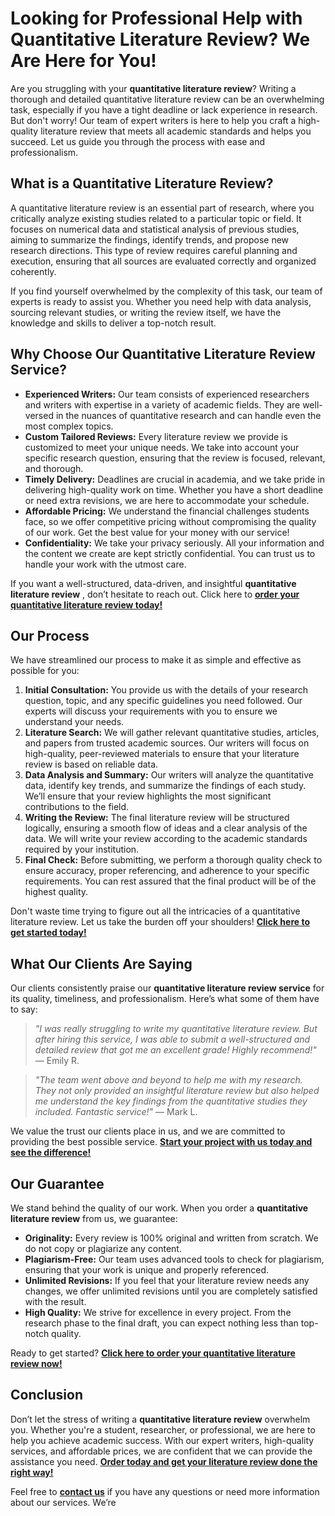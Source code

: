 # Looking for Professional Help with Quantitative Literature Review? We Are Here for You!

Are you struggling with your **quantitative literature review**? Writing a thorough and detailed quantitative literature review can be an overwhelming task, especially if you have a tight deadline or lack experience in research. But don't worry! Our team of expert writers is here to help you craft a high-quality literature review that meets all academic standards and helps you succeed. Let us guide you through the process with ease and professionalism.

## What is a Quantitative Literature Review?

A quantitative literature review is an essential part of research, where you critically analyze existing studies related to a particular topic or field. It focuses on numerical data and statistical analysis of previous studies, aiming to summarize the findings, identify trends, and propose new research directions. This type of review requires careful planning and execution, ensuring that all sources are evaluated correctly and organized coherently.

If you find yourself overwhelmed by the complexity of this task, our team of experts is ready to assist you. Whether you need help with data analysis, sourcing relevant studies, or writing the review itself, we have the knowledge and skills to deliver a top-notch result.

## Why Choose Our Quantitative Literature Review Service?

- **Experienced Writers:** Our team consists of experienced researchers and writers with expertise in a variety of academic fields. They are well-versed in the nuances of quantitative research and can handle even the most complex topics.
- **Custom Tailored Reviews:** Every literature review we provide is customized to meet your unique needs. We take into account your specific research question, ensuring that the review is focused, relevant, and thorough.
- **Timely Delivery:** Deadlines are crucial in academia, and we take pride in delivering high-quality work on time. Whether you have a short deadline or need extra revisions, we are here to accommodate your schedule.
- **Affordable Pricing:** We understand the financial challenges students face, so we offer competitive pricing without compromising the quality of our work. Get the best value for your money with our service!
- **Confidentiality:** We take your privacy seriously. All your information and the content we create are kept strictly confidential. You can trust us to handle your work with the utmost care.

If you want a well-structured, data-driven, and insightful **quantitative literature review** , don’t hesitate to reach out. Click here to [**order your quantitative literature review today!**](https://tinyurl.com/topessay?keyword=quantitative+literature+review)

## Our Process

We have streamlined our process to make it as simple and effective as possible for you:

1. **Initial Consultation:** You provide us with the details of your research question, topic, and any specific guidelines you need followed. Our experts will discuss your requirements with you to ensure we understand your needs.
2. **Literature Search:** We will gather relevant quantitative studies, articles, and papers from trusted academic sources. Our writers will focus on high-quality, peer-reviewed materials to ensure that your literature review is based on reliable data.
3. **Data Analysis and Summary:** Our writers will analyze the quantitative data, identify key trends, and summarize the findings of each study. We’ll ensure that your review highlights the most significant contributions to the field.
4. **Writing the Review:** The final literature review will be structured logically, ensuring a smooth flow of ideas and a clear analysis of the data. We will write your review according to the academic standards required by your institution.
5. **Final Check:** Before submitting, we perform a thorough quality check to ensure accuracy, proper referencing, and adherence to your specific requirements. You can rest assured that the final product will be of the highest quality.

Don't waste time trying to figure out all the intricacies of a quantitative literature review. Let us take the burden off your shoulders! [**Click here to get started today!**](https://tinyurl.com/topessay?keyword=quantitative+literature+review)

## What Our Clients Are Saying

Our clients consistently praise our **quantitative literature review service** for its quality, timeliness, and professionalism. Here’s what some of them have to say:

> _"I was really struggling to write my quantitative literature review. But after hiring this service, I was able to submit a well-structured and detailed review that got me an excellent grade! Highly recommend!"_ — Emily R.

> _"The team went above and beyond to help me with my research. They not only provided an insightful literature review but also helped me understand the key findings from the quantitative studies they included. Fantastic service!"_ — Mark L.

We value the trust our clients place in us, and we are committed to providing the best possible service. [**Start your project with us today and see the difference!**](https://tinyurl.com/topessay?keyword=quantitative+literature+review)

## Our Guarantee

We stand behind the quality of our work. When you order a **quantitative literature review** from us, we guarantee:

- **Originality:** Every review is 100% original and written from scratch. We do not copy or plagiarize any content.
- **Plagiarism-Free:** Our team uses advanced tools to check for plagiarism, ensuring that your work is unique and properly referenced.
- **Unlimited Revisions:** If you feel that your literature review needs any changes, we offer unlimited revisions until you are completely satisfied with the result.
- **High Quality:** We strive for excellence in every project. From the research phase to the final draft, you can expect nothing less than top-notch quality.

Ready to get started? [**Click here to order your quantitative literature review now!**](https://tinyurl.com/topessay?keyword=quantitative+literature+review)

## Conclusion

Don’t let the stress of writing a **quantitative literature review** overwhelm you. Whether you're a student, researcher, or professional, we are here to help you achieve academic success. With our expert writers, high-quality services, and affordable prices, we are confident that we can provide the assistance you need. [**Order today and get your literature review done the right way!**](https://tinyurl.com/topessay?keyword=quantitative+literature+review)

Feel free to [**contact us**](https://tinyurl.com/topessay?keyword=quantitative+literature+review) if you have any questions or need more information about our services. We’re
